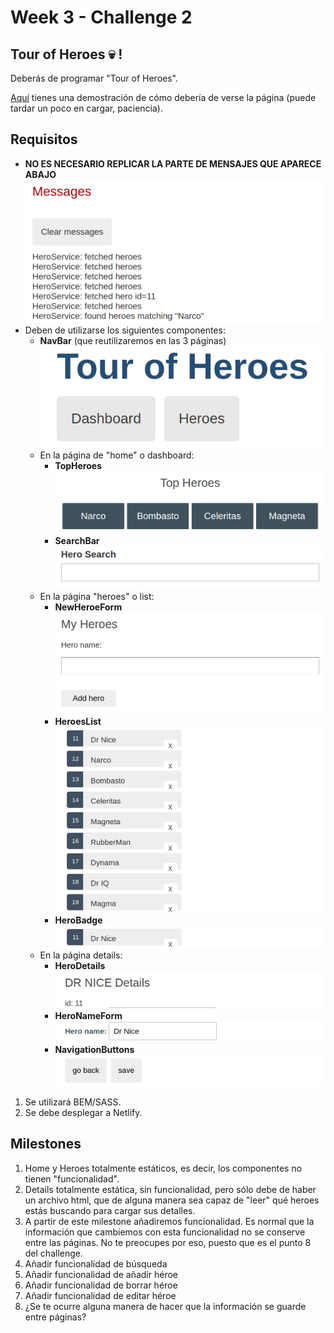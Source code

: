 # Week 3 - Challenge 2

## Tour of Heroes 💀 !

Deberás de programar "Tour of Heroes".

[Aquí](https://angular.io/generated/live-examples/toh-pt6/stackblitz.html) tienes una demostración de cómo debería de verse la página (puede tardar un poco en cargar, paciencia).

## Requisitos

- **NO ES NECESARIO REPLICAR LA PARTE DE MENSAJES QUE APARECE ABAJO**
  ![messages.png](./assets/messages.png)
- Deben de utilizarse los siguientes componentes:
  - **NavBar** (que reutilizaremos en las 3 páginas)
    ![nav-bar.png](./assets/nav-bar.png)
  - En la página de "home" o dashboard:
    - **TopHeroes**
      ![top-heroes.png](./assets/top-heroes.png)
    - **SearchBar**
      ![search-bar.png](./assets/search-bar.png)
  - En la página "heroes" o list:
    - **NewHeroeForm**
      ![new-heroe-form.png](./assets/new-heroe-form.png)
    - **HeroesList**
      ![heroes-list.png](./assets/heroes-list.png)
    - **HeroBadge**
      ![hero-badge.png](./assets/hero-badge.png)
  - En la página details:
    - **HeroDetails**
      ![hero-details.png](./assets/hero-details.png)
    - **HeroNameForm**
      ![hero-name-form.png](./assets/hero-name-form.png)
    - **NavigationButtons**
      ![nav-buttons.png](./assets/nav-buttons.png)

1. Se utilizará BEM/SASS.
2. Se debe desplegar a Netlify.

## Milestones

1. Home y Heroes totalmente estáticos, es decir, los componentes no tienen "funcionalidad".
2. Details totalmente estática, sin funcionalidad, pero sólo debe de haber un archivo html, que de alguna manera sea capaz de "leer" qué heroes estás buscando para cargar sus detalles.
3. A partir de este milestone añadiremos funcionalidad. Es normal que la información que cambiemos con esta funcionalidad no se conserve entre las páginas. No te preocupes por eso, puesto que es el punto 8 del challenge.
4. Añadir funcionalidad de búsqueda
5. Añadir funcionalidad de añadir héroe
6. Añadir funcionalidad de borrar héroe
7. Añadir funcionalidad de editar héroe
8. ¿Se te ocurre alguna manera de hacer que la información se guarde entre páginas?
